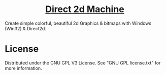 <h1 align="center">
	<a href="https://github.com/KeyC0de/Direct2dMachine">Direct 2d Machine</a>
</h1>


Create simple colorful, beautiful 2d Graphics & bitmaps with Windows (Win32) & Direct2d.



# License

Distributed under the GNU GPL V3 License. See "GNU GPL license.txt" for more information.